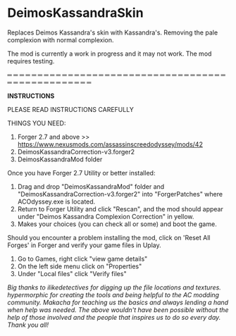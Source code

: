 # DeimosKassandraSkin
Replaces Deimos Kassandra's skin with Kassandra's. Removing the pale complexion with normal complexion.

The mod is currently a work in progress and it may not work. The mod requires testing.

═ ═ ═ ═ ═ ═ ═ ═ ═ ═ ═ ═ ═ ═ ═ ═ ═ ═ ═ ═ ═ ═ ═ ═ ═ ═ ═ ═ ═ ═ ═ ═ ═ ═ ═ ═ ═ ═ ═ ═ ═ ═ ═ ═ ═ ═ ═ ═ ═ ═ 

**INSTRUCTIONS**

PLEASE READ INSTRUCTIONS CAREFULLY

THINGS YOU NEED:
1) Forger 2.7 and above >> https://www.nexusmods.com/assassinscreedodyssey/mods/42
2) DeimosKassandraCorrection-v3.forger2
3) DeimosKassandraMod folder

Once you have Forger 2.7 Utility or better installed:
1) Drag and drop "DeimosKassandraMod" folder and "DeimosKassandraCorrection-v3.forger2" into "ForgerPatches" where ACOdyssey.exe is located.
2) Return to Forger Utility and click "Rescan",  and the mod should appear under "Deimos Kassandra Complexion Correction" in yellow.
3) Makes your choices (you can check all or some) and boot the game.

Should you encounter a problem installing the mod, click on 'Reset All Forges' in Forger and verify your game files in Uplay.
1) Go to Games, right click "view game details"
2) On the left side menu click on "Properties"
3) Under "Local files" click "Verify files"

*Big thanks to ilikedetectives for digging up the file locations and textures. hypermorphic for creating the tools and being helpful to the AC modding community. Makacha for teaching us the basics and always lending a hand when help was needed. The above wouldn't have been possible without the help of those involved and the people that inspires us to do so every day. Thank you all!*
